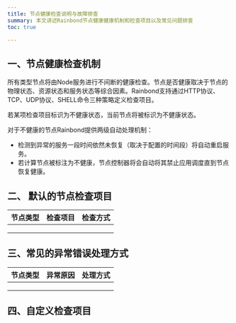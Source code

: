 ```yaml
---
title: 节点健康检查说明与故障排查
summary: 本文讲述Rainbond节点健康健康机制和检查项目以及常见问题排查
toc: true

---
```


<div id="toc"></div>

## 一、节点健康检查机制

所有类型节点将由Node服务进行不间断的健康检查。节点是否健康取决于节点的物理状态、资源状态和服务状态等综合因素。Rainbond支持通过HTTP协议、TCP、UDP协议、SHELL命令三种策略定义检查项目。

若某项检查项目标识为不健康状态，当前节点将被标识为不健康状态。

对于不健康的节点Rainbond提供两级自动处理机制：

* 检测到异常的服务一段时间依然未恢复（取决于配置的时间段）将自动重启服务。
* 若计算节点被标注为不健康，节点控制器将会自动将其禁止应用调度直到节点恢复健康。

## 二、 默认的节点检查项目

| 节点类型 | 检查项目 | 检查方式 |
| -------- | -------- | -------- |
|          |          |          |
|          |          |          |
|          |          |          |



## 三、常见的异常错误处理方式

| 节点类型 | 异常原因 | 处理方式 |
| -------- | -------- | -------- |
|          |          |          |
|          |          |          |
|          |          |          |

## 四、自定义检查项目

